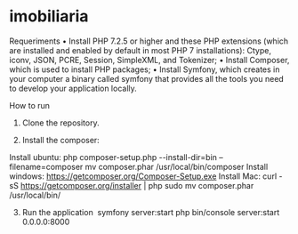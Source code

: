 # imobiliaria

Requeriments
	•	Install PHP 7.2.5 or higher and these PHP extensions (which are installed and enabled by default in most PHP 7 installations): Ctype, iconv, JSON, PCRE, Session, SimpleXML, and Tokenizer;
	•	Install Composer, which is used to install PHP packages;
	•	Install Symfony, which creates in your computer a binary called symfony that provides all the tools you need to develop your application locally.

How to run
1. Clone the repository.

2. Install the composer:

Install ubuntu: php composer-setup.php --install-dir=bin –filename=composer mv composer.phar /usr/local/bin/composer 
Install windows: https://getcomposer.org/Composer-Setup.exe 
Install Mac: curl -sS https://getcomposer.org/installer | php sudo mv composer.phar /usr/local/bin/ 

3. Run the application
 symfony server:start php bin/console server:start 0.0.0.0:8000 
